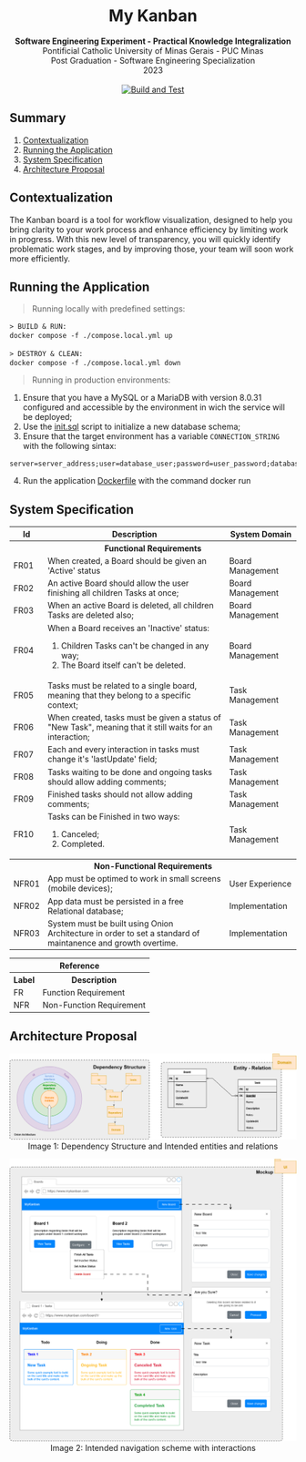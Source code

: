 <div align="center">
    <h1 align="center"> My Kanban</h1>
    <strong>Software Engineering Experiment - Practical Knowledge Integralization</strong><br/>
    Pontificial Catholic University of Minas Gerais - PUC Minas<br/>
    Post Graduation - Software Engineering Specialization<br/>
    2023<br/>
    <br/>
    <a href="https://github.com/rochajario/my-kanban-asp.net/actions/workflows/Build_And_Test.yml">
        <img src="https://github.com/rochajario/my-kanban-asp.net/actions/workflows/Build_And_Test.yml/badge.svg?branch=main" alt="Build and Test">
    </a>
</div>

<h2>Summary</h2>
<ol>
    <li>
        <a href="#contextualization">Contextualization</a>
    </li>
    <li>
        <a href="#running">Running the Application</a>
    </li>
    <li>
        <a href="#system-specification">System Specification</a>
    </li>
    <li>
        <a href="#architecture-proposal">Architecture Proposal</a>
    </li>
</ol>


<h2>Contextualization</h2>
<div id="contextualization">
    <p>
        The Kanban board is a tool for workflow visualization, designed to help you bring clarity to your work process and enhance efficiency by limiting work in progress. 
        With this new level of transparency, you will quickly identify problematic work stages, and by improving those, your team will soon work more efficiently. 
    </p>
</div>

<h2 id="running">Running the Application</h2>

> Running locally with predefined settings:
```
> BUILD & RUN:
docker compose -f ./compose.local.yml up

> DESTROY & CLEAN:
docker compose -f ./compose.local.yml down
```
> Running in production environments:
1. Ensure that you have a MySQL or a MariaDB with version 8.0.31 configured and accessible by the environment in wich the service will be deployed;
2. Use the <a href="./database/migrations/init.sql">init.sql</a> script to initialize a new database schema;
3. Ensure that the target environment has a variable `CONNECTION_STRING` with the following sintax:
```
server=server_address;user=database_user;password=user_password;database=database_schema
```
4. Run the application <a href="./my-kanban/Dockerfile">Dockerfile</a> with the command docker run



<h2>System Specification</h2>
<div align="center" id="system-specification">
    <table>
        <tr>
            <th>Id</th>
            <th>Description</th>
            <th>System Domain</th>
        </tr>
        <tr>
            <th colspan=3>Functional Requirements</th>
        </tr>
        <tr>
            <td>FR01</td>
            <td align="left">When created, a Board should be given an 'Active' status</td>
            <td>Board Management</td>
        </tr>
        <tr>
            <td>FR02</td>
            <td align="left">An active Board should allow the user finishing all children Tasks at once;</td>
            <td>Board Management</td>
        </tr>
        <tr>
            <td>FR03</td>
            <td align="left">When an active Board is deleted, all children Tasks are deleted also;</td>
            <td>Board Management</td>
        </tr>
        <tr>
            <td>FR04</td>
            <td align="left">
                When a Board receives an 'Inactive' status:
                <ol>
                    <li>Children Tasks can't be changed in any way;</li>
                    <li>The Board itself can't be deleted.</li>
                </ol>
            </td>
            <td>Board Management</td>
        </tr>
        <tr>
            <td>FR05</td>
            <td align="left">Tasks must be related to a single board, meaning that they belong to a specific context;</td>
            <td>Task Management</td>
        </tr>
        <tr>
            <td>FR06</td>
            <td align="left">When created, tasks must be given a status of "New Task", meaning that it still waits for an interaction;</td>
            <td>Task Management</td>
        </tr>
        <tr>
            <td>FR07</td>
            <td align="left">Each and every interaction in tasks must change it's 'lastUpdate' field;</td>
            <td>Task Management</td>
        </tr>
        <tr>
            <td>FR08</td>
            <td align="left">Tasks waiting to be done and ongoing tasks should allow adding comments;</td>
            <td>Task Management</td>
        </tr>
        <tr>
            <td>FR09</td>
            <td align="left">Finished tasks should not allow adding comments;</td>
            <td>Task Management</td>
        </tr>
        <tr>
            <td>FR10</td>
            <td align="left">
                Tasks can be Finished in two ways:
                <ol>
                    <li>Canceled;</li>
                    <li>Completed.</li>
                </ol>
            </td>
            <td>Task Management</td>
        </tr>
        <tr>
            <th colspan=3>Non-Functional Requirements</th>
        </tr>
        <tr>
            <td>NFR01</td>
            <td align="left">App must be optimed to work in small screens (mobile devices);</td>
            <td>User Experience</td>
        </tr>
        <tr>
            <td>NFR02</td>
            <td align="left">App data must be persisted in a free Relational database;</td>
            <td>Implementation</td>
        </tr>
        <tr>
            <td>NFR03</td>
            <td align="left">System must be built using Onion Architecture in order to set a standard of maintanence and growth overtime.</td>
            <td>Implementation</td>
        </tr>
    </table>
    <table>
        <tr>
            <th colspan=2>Reference</th>
        </tr>
        <tr>
            <th>Label</th>
            <th>Description</th>
        </tr>
        <tr>
            <td>FR</td>
            <td>Function Requirement</td>
        </tr>
        <tr>
            <td>NFR</td>
            <td>Non-Function Requirement</td>
        </tr>
    </table>
</div>

<h2>Architecture Proposal</h2>
<div id="architecture-proposal">
    <p align="center">
        <img id="ermodel" src="./docs/images/my-kanban-er-model.png" alt="Entity-Model Relations"/><br/>
        <label align="center" for="ermodel">Image 1: Dependency Structure and Intended entities and relations</label>
    </p>
    <p align="center">
        <img id="mockup" src="./docs/images/my-kanban-mockup.png" alt="Web Navigation Scheme"/><br/>
        <label align="center" for="mockup">Image 2: Intended navigation scheme with interactions</label>
    </p>
</div>